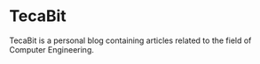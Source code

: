 # TecaBit 
TecaBit is a personal blog containing articles related to the field of Computer Engineering.